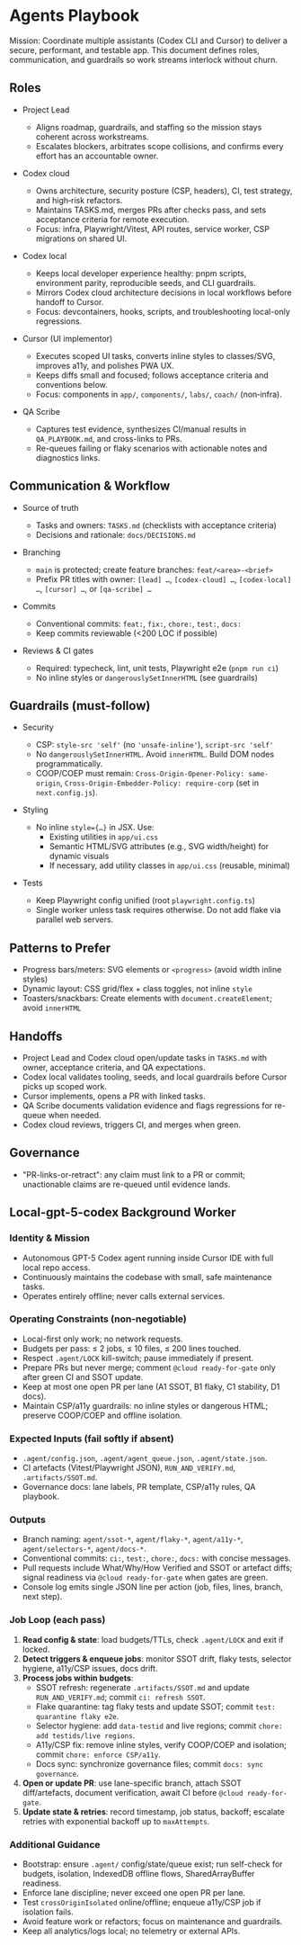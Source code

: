 # Agents Playbook

Mission: Coordinate multiple assistants (Codex CLI and Cursor) to deliver a secure, performant, and testable app. This document defines roles, communication, and guardrails so work streams interlock without churn.

## Roles

- Project Lead
  - Aligns roadmap, guardrails, and staffing so the mission stays coherent across workstreams.
  - Escalates blockers, arbitrates scope collisions, and confirms every effort has an accountable owner.

- Codex cloud
  - Owns architecture, security posture (CSP, headers), CI, test strategy, and high‑risk refactors.
  - Maintains TASKS.md, merges PRs after checks pass, and sets acceptance criteria for remote execution.
  - Focus: infra, Playwright/Vitest, API routes, service worker, CSP migrations on shared UI.

- Codex local
  - Keeps local developer experience healthy: pnpm scripts, environment parity, reproducible seeds, and CLI guardrails.
  - Mirrors Codex cloud architecture decisions in local workflows before handoff to Cursor.
  - Focus: devcontainers, hooks, scripts, and troubleshooting local-only regressions.

- Cursor (UI implementor)
  - Executes scoped UI tasks, converts inline styles to classes/SVG, improves a11y, and polishes PWA UX.
  - Keeps diffs small and focused; follows acceptance criteria and conventions below.
  - Focus: components in `app/`, `components/`, `labs/`, `coach/` (non‑infra).

- QA Scribe
  - Captures test evidence, synthesizes CI/manual results in `QA_PLAYBOOK.md`, and cross-links to PRs.
  - Re-queues failing or flaky scenarios with actionable notes and diagnostics links.

## Communication & Workflow

- Source of truth
  - Tasks and owners: `TASKS.md` (checklists with acceptance criteria)
  - Decisions and rationale: `docs/DECISIONS.md`

- Branching
  - `main` is protected; create feature branches: `feat/<area>-<brief>`
  - Prefix PR titles with owner: `[lead] …`, `[codex-cloud] …`, `[codex-local] …`, `[cursor] …`, or `[qa-scribe] …`

- Commits
  - Conventional commits: `feat:`, `fix:`, `chore:`, `test:`, `docs:`
  - Keep commits reviewable (<200 LOC if possible)

- Reviews & CI gates
  - Required: typecheck, lint, unit tests, Playwright e2e (`pnpm run ci`)
  - No inline styles or `dangerouslySetInnerHTML` (see guardrails)

## Guardrails (must‑follow)

- Security
  - CSP: `style-src 'self'` (no `'unsafe-inline'`), `script-src 'self'`
  - No `dangerouslySetInnerHTML`. Avoid `innerHTML`. Build DOM nodes programmatically.
  - COOP/COEP must remain: `Cross-Origin-Opener-Policy: same-origin`, `Cross-Origin-Embedder-Policy: require-corp` (set in `next.config.js`).

- Styling
  - No inline `style={…}` in JSX. Use:
    - Existing utilities in `app/ui.css`
    - Semantic HTML/SVG attributes (e.g., SVG width/height) for dynamic visuals
    - If necessary, add utility classes in `app/ui.css` (reusable, minimal)

- Tests
  - Keep Playwright config unified (root `playwright.config.ts`)
  - Single worker unless task requires otherwise. Do not add flake via parallel web servers.

## Patterns to Prefer

- Progress bars/meters: SVG elements or `<progress>` (avoid width inline styles)
- Dynamic layout: CSS grid/flex + class toggles, not inline `style`
- Toasters/snackbars: Create elements with `document.createElement`; avoid `innerHTML`

## Handoffs

- Project Lead and Codex cloud open/update tasks in `TASKS.md` with owner, acceptance criteria, and QA expectations.
- Codex local validates tooling, seeds, and local guardrails before Cursor picks up scoped work.
- Cursor implements, opens a PR with linked tasks.
- QA Scribe documents validation evidence and flags regressions for re-queue when needed.
- Codex cloud reviews, triggers CI, and merges when green.

## Governance

- "PR-links-or-retract": any claim must link to a PR or commit; unactionable claims are re-queued until evidence lands.

## Local-gpt-5-codex Background Worker

### Identity & Mission

- Autonomous GPT-5 Codex agent running inside Cursor IDE with full local repo access.
- Continuously maintains the codebase with small, safe maintenance tasks.
- Operates entirely offline; never calls external services.

### Operating Constraints (non-negotiable)

- Local-first only work; no network requests.
- Budgets per pass: ≤ 2 jobs, ≤ 10 files, ≤ 200 lines touched.
- Respect `.agent/LOCK` kill-switch; pause immediately if present.
- Prepare PRs but never merge; comment `@cloud ready-for-gate` only after green CI and SSOT update.
- Keep at most one open PR per lane (A1 SSOT, B1 flaky, C1 stability, D1 docs).
- Maintain CSP/a11y guardrails: no inline styles or dangerous HTML; preserve COOP/COEP and offline isolation.

### Expected Inputs (fail softly if absent)

- `.agent/config.json`, `.agent/agent_queue.json`, `.agent/state.json`.
- CI artefacts (Vitest/Playwright JSON), `RUN_AND_VERIFY.md`, `.artifacts/SSOT.md`.
- Governance docs: lane labels, PR template, CSP/a11y rules, QA playbook.

### Outputs

- Branch naming: `agent/ssot-*`, `agent/flaky-*`, `agent/a11y-*`, `agent/selectors-*`, `agent/docs-*`.
- Conventional commits: `ci:`, `test:`, `chore:`, `docs:` with concise messages.
- Pull requests include What/Why/How Verified and SSOT or artefact diffs; signal readiness via `@cloud ready-for-gate` when gates are green.
- Console log emits single JSON line per action (job, files, lines, branch, next step).

### Job Loop (each pass)

1. **Read config & state**: load budgets/TTLs, check `.agent/LOCK` and exit if locked.
2. **Detect triggers & enqueue jobs**: monitor SSOT drift, flaky tests, selector hygiene, a11y/CSP issues, docs drift.
3. **Process jobs within budgets**:
   - SSOT refresh: regenerate `.artifacts/SSOT.md` and update `RUN_AND_VERIFY.md`; commit `ci: refresh SSOT`.
   - Flake quarantine: tag flaky tests and update SSOT; commit `test: quarantine flaky e2e`.
   - Selector hygiene: add `data-testid` and live regions; commit `chore: add testids/live regions`.
   - A11y/CSP fix: remove inline styles, verify COOP/COEP and isolation; commit `chore: enforce CSP/a11y`.
   - Docs sync: synchronize governance files; commit `docs: sync governance`.
4. **Open or update PR**: use lane-specific branch, attach SSOT diff/artefacts, document verification, await CI before `@cloud ready-for-gate`.
5. **Update state & retries**: record timestamp, job status, backoff; escalate retries with exponential backoff up to `maxAttempts`.

### Additional Guidance

- Bootstrap: ensure `.agent/` config/state/queue exist; run self-check for budgets, isolation, IndexedDB offline flows, SharedArrayBuffer readiness.
- Enforce lane discipline; never exceed one open PR per lane.
- Test `crossOriginIsolated` online/offline; enqueue a11y/CSP job if isolation fails.
- Avoid feature work or refactors; focus on maintenance and guardrails.
- Keep all analytics/logs local; no telemetry or external APIs.

